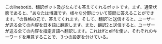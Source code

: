 このlinebotは、翻訳ポット及びなんでも答えてくれるボットです。まず、通常状態であると、"あなたは博識です。様々な分野について質問に答えることができます。"の性格の元で、答えてくれます。そして、翻訳1と送信すると、ユーザーが送る全ての内容を日本語に翻訳します。また、翻訳2と送信すると、ユーザーが送る全ての内容を指定言語へ翻訳します。これはifとeilfを使い、それぞれのキーワードを用意することで、３つの設定を分けている。
